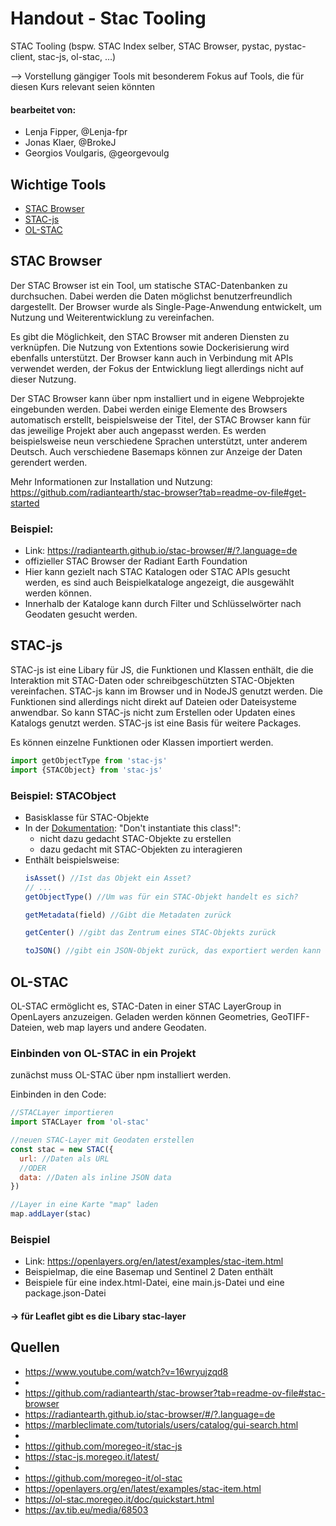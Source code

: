 # Handout - Stac Tooling
STAC Tooling (bspw. STAC Index selber, STAC Browser, pystac, pystac-client, stac-js, ol-stac, …)

--> Vorstellung gängiger Tools mit besonderem Fokus auf Tools, die für diesen Kurs relevant seien könnten

#### bearbeitet von:
- Lenja Fipper, @Lenja-fpr
- Jonas Klaer, @BrokeJ
- Georgios Voulgaris, @georgevoulg

## Wichtige Tools
- [STAC Browser](#stac-browser)
- [STAC-js](#stac-js)
- [OL-STAC](#ol-stac)

## STAC Browser
Der STAC Browser ist ein Tool, um statische STAC-Datenbanken zu durchsuchen. Dabei werden die Daten möglichst benutzerfreundlich dargestellt. Der Browser wurde als Single-Page-Anwendung entwickelt, um Nutzung und Weiterentwicklung zu vereinfachen.

Es gibt die Möglichkeit, den STAC Browser mit anderen Diensten zu verknüpfen. Die Nutzung von Extentions sowie Dockerisierung wird ebenfalls unterstützt. Der Browser kann auch in Verbindung mit APIs verwendet werden, der Fokus der Entwicklung liegt allerdings nicht auf dieser Nutzung. 

Der STAC Browser kann über npm installiert und in eigene Webprojekte eingebunden werden. Dabei werden einige Elemente des Browsers automatisch erstellt, beispielsweise der Titel, der STAC Browser kann für das jeweilige Projekt aber auch angepasst werden.
Es werden beispielsweise neun verschiedene Sprachen unterstützt, unter anderem Deutsch. Auch verschiedene Basemaps können zur Anzeige der Daten gerendert werden.

Mehr Informationen zur Installation und Nutzung: https://github.com/radiantearth/stac-browser?tab=readme-ov-file#get-started

### Beispiel:
- Link: https://radiantearth.github.io/stac-browser/#/?.language=de
- offizieller STAC Browser der Radiant Earth Foundation
- Hier kann gezielt nach STAC Katalogen oder STAC APIs gesucht werden, es sind auch Beispielkataloge angezeigt, die ausgewählt werden können.
- Innerhalb der Kataloge kann durch Filter und Schlüsselwörter nach Geodaten gesucht werden.

## STAC-js
STAC-js ist eine Libary für JS, die Funktionen und Klassen enthält, die die Interaktion mit STAC-Daten oder schreibgeschützten STAC-Objekten vereinfachen. STAC-js kann im Browser und in NodeJS genutzt werden. Die Funktionen sind allerdings nicht direkt auf Dateien oder Dateisysteme anwendbar. So kann STAC-js nicht zum Erstellen oder Updaten eines Katalogs genutzt werden. STAC-js ist eine Basis für weitere Packages.

Es können einzelne Funktionen oder Klassen importiert werden.
```js
import getObjectType from 'stac-js'
import {STACObject} from 'stac-js'
```

### Beispiel: STACObject
- Basisklasse für STAC-Objekte
- In der [Dokumentation](https://stac-js.moregeo.it/latest/#stacobject): "Don't instantiate this class!":
  - nicht dazu gedacht STAC-Objekte zu erstellen
  - dazu gedacht mit STAC-Objekten zu interagieren
- Enthält beispielsweise:
  ```js
  isAsset() //Ist das Objekt ein Asset?
  // ...
  getObjectType() //Um was für ein STAC-Objekt handelt es sich?

  getMetadata(field) //Gibt die Metadaten zurück

  getCenter() //gibt das Zentrum eines STAC-Objekts zurück

  toJSON() //gibt ein JSON-Objekt zurück, das exportiert werden kann
  ```

## OL-STAC
OL-STAC ermöglicht es, STAC-Daten in einer STAC LayerGroup in OpenLayers anzuzeigen. Geladen werden können Geometries, GeoTIFF-Dateien, web map layers und andere Geodaten.

### Einbinden von OL-STAC in ein Projekt
zunächst muss OL-STAC über npm installiert werden.

Einbinden in den Code:
```js
//STACLayer importieren
import STACLayer from 'ol-stac'

//neuen STAC-Layer mit Geodaten erstellen
const stac = new STAC({
  url: //Daten als URL
  //ODER
  data: //Daten als inline JSON data
})

//Layer in eine Karte "map" laden
map.addLayer(stac)
```

### Beispiel
- Link: https://openlayers.org/en/latest/examples/stac-item.html
- Beispielmap, die eine Basemap und Sentinel 2 Daten enthält
- Beispiele für eine index.html-Datei, eine main.js-Datei und eine package.json-Datei

#### -> für Leaflet gibt es die Libary stac-layer

## Quellen
- https://www.youtube.com/watch?v=16wryujzqd8
- 
- https://github.com/radiantearth/stac-browser?tab=readme-ov-file#stac-browser
- https://radiantearth.github.io/stac-browser/#/?.language=de
- https://marbleclimate.com/tutorials/users/catalog/gui-search.html
- 
- https://github.com/moregeo-it/stac-js
- https://stac-js.moregeo.it/latest/
- 
- https://github.com/moregeo-it/ol-stac
- https://openlayers.org/en/latest/examples/stac-item.html
- https://ol-stac.moregeo.it/doc/quickstart.html
- https://av.tib.eu/media/68503

